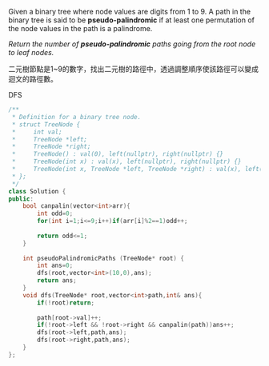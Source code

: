 Given a binary tree where node values are digits from 1 to 9. A path in the binary tree is said to be **pseudo-palindromic** if at least one permutation of the node values in the path is a palindrome.

_Return the number of **pseudo-palindromic** paths going from the root node to leaf nodes._

二元樹節點是1~9的數字，找出二元樹的路徑中，透過調整順序使該路徑可以變成迴文的路徑數。

DFS

```cpp
/**
 * Definition for a binary tree node.
 * struct TreeNode {
 *     int val;
 *     TreeNode *left;
 *     TreeNode *right;
 *     TreeNode() : val(0), left(nullptr), right(nullptr) {}
 *     TreeNode(int x) : val(x), left(nullptr), right(nullptr) {}
 *     TreeNode(int x, TreeNode *left, TreeNode *right) : val(x), left(left), right(right) {}
 * };
 */
class Solution {
public:
    bool canpalin(vector<int>arr){
        int odd=0;
        for(int i=1;i<=9;i++)if(arr[i]%2==1)odd++;
        
        return odd<=1;
    }
    
    int pseudoPalindromicPaths (TreeNode* root) {
        int ans=0;
        dfs(root,vector<int>(10,0),ans);
        return ans;
    }
    void dfs(TreeNode* root,vector<int>path,int& ans){
        if(!root)return;
        
        path[root->val]++;
        if(!root->left && !root->right && canpalin(path))ans++;
        dfs(root->left,path,ans);
        dfs(root->right,path,ans);
    }
};
```